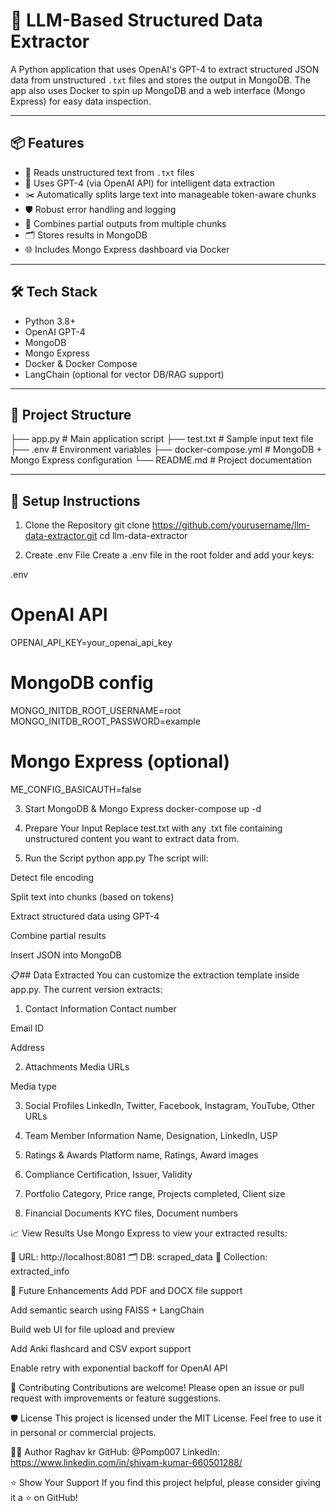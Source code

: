 # 🧠 LLM-Based Structured Data Extractor

A Python application that uses OpenAI's GPT-4 to extract structured JSON data from unstructured `.txt` files and stores the output in MongoDB. The app also uses Docker to spin up MongoDB and a web interface (Mongo Express) for easy data inspection.

---

## 📦 Features

- 📄 Reads unstructured text from `.txt` files
- 🧠 Uses GPT-4 (via OpenAI API) for intelligent data extraction
- ✂️ Automatically splits large text into manageable token-aware chunks
- 🛡 Robust error handling and logging
- 🧩 Combines partial outputs from multiple chunks
- 🗂 Stores results in MongoDB
- 🌐 Includes Mongo Express dashboard via Docker

---

## 🛠️ Tech Stack

- Python 3.8+
- OpenAI GPT-4
- MongoDB
- Mongo Express
- Docker & Docker Compose
- LangChain (optional for vector DB/RAG support)

---

## 📁 Project Structure

├── app.py # Main application script
├── test.txt # Sample input text file
├── .env # Environment variables
├── docker-compose.yml # MongoDB + Mongo Express configuration
└── README.md # Project documentation


---

## 🔧 Setup Instructions

1. Clone the Repository
git clone https://github.com/yourusername/llm-data-extractor.git
cd llm-data-extractor

2. Create .env File
Create a .env file in the root folder and add your keys:

.env
# OpenAI API
OPENAI_API_KEY=your_openai_api_key

# MongoDB config
MONGO_INITDB_ROOT_USERNAME=root
MONGO_INITDB_ROOT_PASSWORD=example

# Mongo Express (optional)
ME_CONFIG_BASICAUTH=false

3. Start MongoDB & Mongo Express
   docker-compose up -d
  
4. Prepare Your Input
Replace test.txt with any .txt file containing unstructured content you want to extract data from.

6. Run the Script
   python app.py
   The script will:

 Detect file encoding

 Split text into chunks (based on tokens)

 Extract structured data using GPT-4

 Combine partial results

 Insert JSON into MongoDB

 
📋## Data Extracted
You can customize the extraction template inside app.py. The current version extracts:

1. Contact Information
Contact number

Email ID

Address

2. Attachments
Media URLs

Media type

3. Social Profiles
LinkedIn, Twitter, Facebook, Instagram, YouTube, Other URLs

4. Team Member Information
Name, Designation, LinkedIn, USP

5. Ratings & Awards
Platform name, Ratings, Award images

6. Compliance
Certification, Issuer, Validity

7. Portfolio
Category, Price range, Projects completed, Client size

8. Financial Documents
KYC files, Document numbers

📈 View Results
Use Mongo Express to view your extracted results:

📍 URL: http://localhost:8081
🗂 DB: scraped_data
📄 Collection: extracted_info

📌 Future Enhancements
 Add PDF and DOCX file support

 Add semantic search using FAISS + LangChain

 Build web UI for file upload and preview

 Add Anki flashcard and CSV export support

 Enable retry with exponential backoff for OpenAI API

🤝 Contributing
Contributions are welcome!
Please open an issue or pull request with improvements or feature suggestions.

🛡 License
This project is licensed under the MIT License.
Feel free to use it in personal or commercial projects.

👨‍💻 Author
Raghav kr
GitHub: @Pomp007
LinkedIn: https://www.linkedin.com/in/shivam-kumar-660501288/

⭐️ Show Your Support
If you find this project helpful, please consider giving it a ⭐️ on GitHub!








